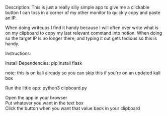 Description: This is just a really silly simple app to give me a clickable button I can toss in a corner of my other monitor to quickly copy and paste an IP.

When doing writeups I find it handy because I will often over write what is on my clipboard to copy my last relevant command into notion. When doing so the target IP is no longer there, and typing it out gets tedious so this is handy.

Instructions:

Install Dependencies:
pip install flask

note: this is on kali already so you can skip this if you're on an updated kali box

Run the little app:
python3 clipboard.py

Open the app in your browser  
Put whatever you want in the text box  
Click the button when you want that value back in your clipboard  